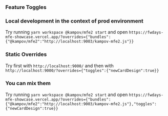 
### Feature Toggles

### Local development in the context of prod environment

Try running `yarn workspace @kampov/mfe2 start` and open `https://fwdays-mfe-showcase.vercel.app/?overrides={"bundles":{"@kampov/mfe2":"http://localhost:9003/kampov-mfe2.js"}}`

### Static Overrides

Try first with `http://localhost:9000/` and then with `http://localhost:9000/?overrides={"toggles":{"newCardDesign":true}}`

### You can mix them

Try running `yarn workspace @kampov/mfe2 start` and open `https://fwdays-mfe-showcase.vercel.app/?overrides={"bundles":{"@kampov/mfe2":"http://localhost:9003/kampov-mfe2.js"},"toggles":{"newCardDesign":true}}`